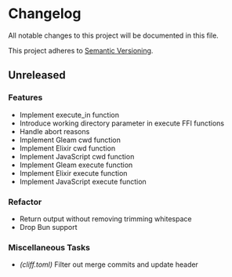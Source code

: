 # Changelog

All notable changes to this project will be documented in this file.

This project adheres to [Semantic Versioning](https://semver.org/spec/v2.0.0.html).

## Unreleased

### Features

-   Implement execute_in function
-   Introduce working directory parameter in execute FFI functions
-   Handle abort reasons
-   Implement Gleam cwd function
-   Implement Elixir cwd function
-   Implement JavaScript cwd function
-   Implement Gleam execute function
-   Implement Elixir execute function
-   Implement JavaScript execute function

### Refactor

-   Return output without removing trimming whitespace
-   Drop Bun support

### Miscellaneous Tasks

-   _(cliff.toml)_ Filter out merge commits and update header

<!-- generated by git-cliff -->

